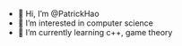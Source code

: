 - 👋 Hi, I’m @PatrickHao
- 👀 I’m interested in computer science
- 🌱 I’m currently learning c++, game theory

<!---
PatrickHao/PatrickHao is a ✨ special ✨ repository because its `README.md` (this file) appears on your GitHub profile.
You can click the Preview link to take a look at your changes.
--->
